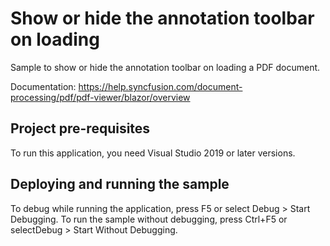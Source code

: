 # Show or hide the annotation toolbar on loading
Sample to show or hide the annotation toolbar on loading a PDF document.

Documentation: https://help.syncfusion.com/document-processing/pdf/pdf-viewer/blazor/overview

## Project pre-requisites
To run this application, you need Visual Studio 2019 or later versions.

## Deploying and running the sample
To debug while running the application, press F5 or select Debug > Start Debugging. To run the sample without debugging, press Ctrl+F5 or selectDebug > Start Without Debugging.